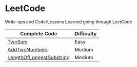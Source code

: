 LeetCode
========================
Write-ups and Code/Lessons Learned going through LeetCode

|Complete Code|Difficulty|
|------|-----|
|[TwoSum](TwoSum)|Easy|
[AddTwoNumbers](AddTwoNumbers)|Medium|
[LengthOfLongestSubstring](LengthOfLongestSubstring)|Medium|

